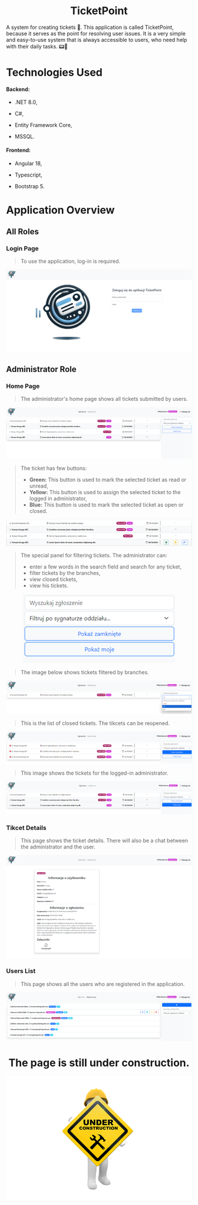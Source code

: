 <div align="center">
  
# TicketPoint

</div>

A system for creating tickets 🎫. This application is called TicketPoint, because it serves as the point for resolving user issues. It is a very simple and easy-to-use system that is always accessible to users, who need help with their daily tasks. 📟🎫

# Technologies Used
#### Backend:
- .NET 8.0,
  
- C#,
  
- Entity Framework Core,
  
- MSSQL.
  
#### Frontend:
- Angular 18,
  
- Typescript,
  
- Bootstrap 5.

# Application Overview

## All Roles

### Login Page
> To use the application, log-in is required.
<img src="/TicketPoint_Photos/login.png" alt="login">

## Administrator Role
### Home Page
> The administrator's home page shows all tickets submitted by users. 
<img src="/TicketPoint_Photos/home_page_admin.png" alt="home_page_admin">

> The ticket has few buttons:
> - **Green:** This button is used to mark the selected ticket as read or unread,
> - **Yellow:** This button is used to assign the selected ticket to the logged in administrator,
> - **Blue:** This button is used to mark the selected ticket as open or closed.
<img src="/TicketPoint_Photos/ticket_buttons.png" alt="ticket_buttons">

> The special panel for filtering tickets. The administrator can:
> - enter a few words in the search field and search for any ticket,
> - filter tickets by the branches,
> - view closed tickets,
> - view his tickets.
<div align="center">
<img src="/TicketPoint_Photos/filtering.png" alt="filtering">
</div>

> The image below shows tickets filtered by branches.
<img src="/TicketPoint_Photos/filtering_by_branches.png" alt="filtering_by_branches">

> This is the list of closed tickets. The tikcets can be reopened.
<img src="/TicketPoint_Photos/closed_tickets.png" alt="closed_tickets">

> This image shows the tickets for the logged-in administrator.
<img src="/TicketPoint_Photos/my_tickets.png" alt="my_tickets">

### Tikcet Details
> This page shows the ticket details. There will also be a chat between the administrator and the user.
<img src="/TicketPoint_Photos/ticket_details_with_attachments.png" alt="ticket_details_with_attachments">

### Users List
> This page shows all the users who are registered in the application.
<img src="/TicketPoint_Photos/users_list.png" alt="users_list">












<div align="center">
  
  # The page is still under construction.
  
  <img src="under_construction.png" alt="under_construction">
  
</div>


